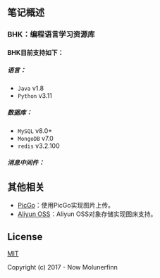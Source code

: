 ## 笔记概述

### BHK：编程语言学习资源库

#### BHK目前支持如下：

##### 语言：

- `Java` v1.8
- `Python` v3.11



##### 数据库：

- `MySQL` v8.0+
- `MongoDB` v7.0
- `redis` v3.2.100



##### 消息中间件：





## 其他相关

- [PicGo](https://github.com/Molunerfinn/PicGo)：使用PicGo实现图片上传。
- [Aliyun OSS](https://www.aliyun.com/product/oss)：Aliyun OSS对象存储实现图床支持。





## License

[MIT](http://opensource.org/licenses/MIT)

Copyright (c) 2017 - Now Molunerfinn